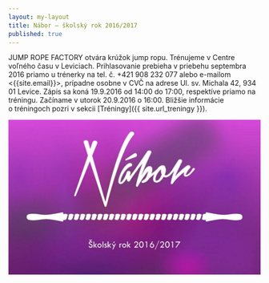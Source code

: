 ```yaml
---
layout: my-layout
title: Nábor – školský rok 2016/2017
published: true
---
```


JUMP ROPE FACTORY otvára krúžok jump ropu. Trénujeme v Centre voľného času v Leviciach. Prihlasovanie prebieha v priebehu septembra 2016 priamo u trénerky na tel. č. +421 908 232 077 alebo e-mailom <{{site.email}}>, prípadne osobne v CVČ na adrese Ul. sv. Michala 42, 934 01 Levice. Zápis sa koná 19.9.2016 od 14:00 do 17:00, respektíve priamo na tréningu. Začíname v utorok 20.9.2016 o 16:00. Bližšie informácie o tréningoch pozri v sekcii [Tréningy]({{ site.url_treningy }}).

<!--more-->
<div>
  <img src="/img/nabor.jpg" title="Nábor" alt="Nábor" width="800"/>
</div>